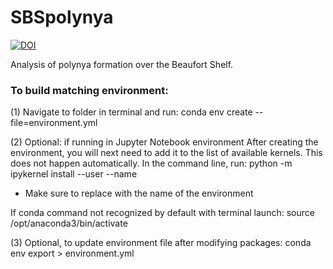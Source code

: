 # SBSpolynya
[![DOI](https://zenodo.org/badge/753787827.svg)](https://doi.org/10.5281/zenodo.10933190)

Analysis of polynya formation over the Beaufort Shelf.


### To build matching environment:
(1) Navigate to folder in terminal and run:
conda env create --file=environment.yml

(2) Optional: if running in Jupyter Notebook environment
After creating the environment, you will next need to add it to the list of available kernels. 
This does not happen automatically. In the command line, run:
python -m ipykernel install --user --name <NAME>
* Make sure to replace <NAME> with the name of the environment

If conda command not recognized by default with terminal launch:
source /opt/anaconda3/bin/activate

(3) Optional, to update environment file after modifying packages:
conda env export > environment.yml

